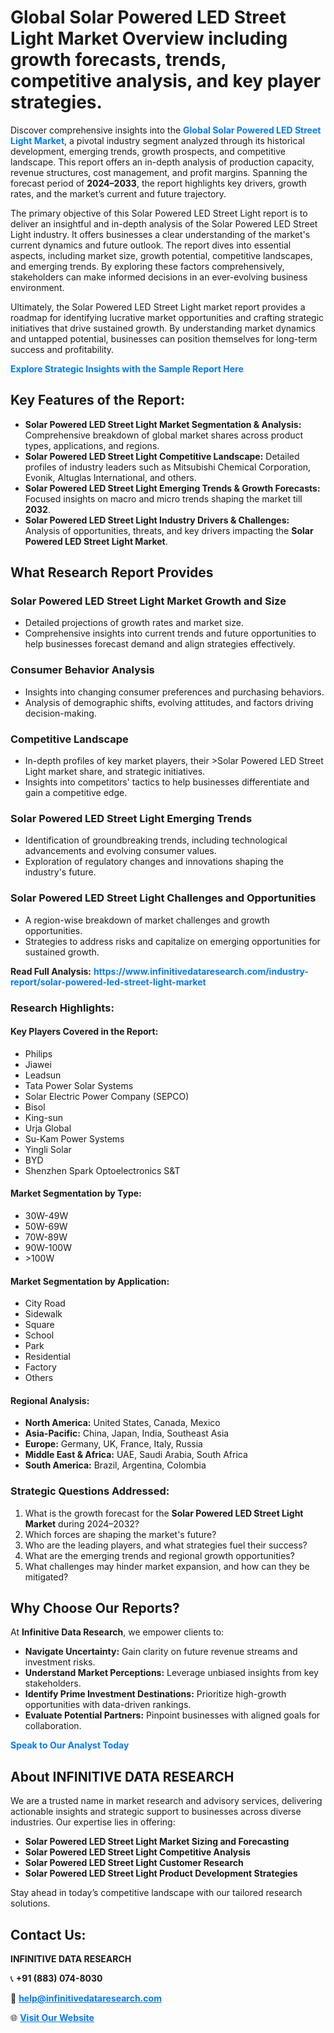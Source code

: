 <h1>Global Solar Powered LED Street Light Market Overview including growth forecasts, trends, competitive analysis, and key player strategies.</h1>
<p>
Discover comprehensive insights into the 
<a href="https://www.infinitivedataresearch.com/industry-report/solar-powered-led-street-light-market" rel="dofollow" style="color: #007BFF; text-decoration: none;"><strong>Global Solar Powered LED Street Light Market</strong></a>, a pivotal industry segment analyzed through its historical development, emerging trends, growth prospects, and competitive landscape. This report offers an in-depth analysis of production capacity, revenue structures, cost management, and profit margins. Spanning the forecast period of <strong>2024–2033</strong>, the report highlights key drivers, growth rates, and the market’s current and future trajectory.
</p>
<p>
The primary objective of this Solar Powered LED Street Light report is to deliver an insightful and in-depth analysis of the Solar Powered LED Street Light industry. It offers businesses a clear understanding of the market's current dynamics and future outlook. The report dives into essential aspects, including market size, growth potential, competitive landscapes, and emerging trends. By exploring these factors comprehensively, stakeholders can make informed decisions in an ever-evolving business environment.
</p>
<p>
Ultimately, the Solar Powered LED Street Light market report provides a roadmap for identifying lucrative market opportunities and crafting strategic initiatives that drive sustained growth. By understanding market dynamics and untapped potential, businesses can position themselves for long-term success and profitability.
</p>
<p>
<a href="https://www.infinitivedataresearch.com/request-sample/reportId=107113" style="color: #007BFF; text-decoration: none;"><strong>Explore Strategic Insights with the Sample Report Here</strong></a>
</p>

<h2>Key Features of the Report:</h2>
<ul>
<li><strong>Solar Powered LED Street Light Market Segmentation & Analysis:</strong> Comprehensive breakdown of global market shares across product types, applications, and regions.</li>
<li><strong>Solar Powered LED Street Light Competitive Landscape:</strong> Detailed profiles of industry leaders such as Mitsubishi Chemical Corporation, Evonik, Altuglas International, and others.</li>
<li><strong>Solar Powered LED Street Light Emerging Trends & Growth Forecasts:</strong> Focused insights on macro and micro trends shaping the market till <strong>2032</strong>.</li>
<li><strong>Solar Powered LED Street Light Industry Drivers & Challenges:</strong> Analysis of opportunities, threats, and key drivers impacting the <strong>Solar Powered LED Street Light Market</strong>.</li>
</ul>

<h2>What Research Report Provides</h2>
<h3>Solar Powered LED Street Light Market Growth and Size</h3>
<ul>
<li>Detailed projections of growth rates and market size.</li>
<li>Comprehensive insights into current trends and future opportunities to help businesses forecast demand and align strategies effectively.</li>
</ul>

<h3>Consumer Behavior Analysis</h3>
<ul>
<li>Insights into changing consumer preferences and purchasing behaviors.</li>
<li>Analysis of demographic shifts, evolving attitudes, and factors driving decision-making.</li>
</ul>

<h3>Competitive Landscape</h3>
<ul>
<li>In-depth profiles of key market players, their >Solar Powered LED Street Light market share, and strategic initiatives.</li>
<li>Insights into competitors' tactics to help businesses differentiate and gain a competitive edge.</li>
</ul>

<h3>Solar Powered LED Street Light Emerging Trends</h3>
<ul>
<li>Identification of groundbreaking trends, including technological advancements and evolving consumer values.</li>
<li>Exploration of regulatory changes and innovations shaping the industry's future.</li>
</ul>

<h3>Solar Powered LED Street Light Challenges and Opportunities</h3>
<ul>
<li>A region-wise breakdown of market challenges and growth opportunities.</li>
<li>Strategies to address risks and capitalize on emerging opportunities for sustained growth.</li>
</ul>
<p><strong>Read Full Analysis:</strong> <a href="https://www.infinitivedataresearch.com/industry-report/solar-powered-led-street-light-market" rel="dofollow" style="color: #007BFF; text-decoration: none;"><strong>https://www.infinitivedataresearch.com/industry-report/solar-powered-led-street-light-market</strong></a></p>
<h3>Research Highlights:</h3>
<h4>Key Players Covered in the Report:</h4>
<ul><li>Philips</li><li>Jiawei</li><li>Leadsun</li><li>Tata Power Solar Systems</li><li>Solar Electric Power Company (SEPCO)</li><li>Bisol</li><li>King-sun</li><li>Urja Global</li><li>Su-Kam Power Systems</li><li>Yingli Solar</li><li>BYD</li><li>Shenzhen Spark Optoelectronics S&amp;T</li></ul>
<h4>Market Segmentation by Type:</h4>
<ul><li>30W-49W</li><li>50W-69W</li><li>70W-89W</li><li>90W-100W</li><li>&gt;100W</li></ul>
<h4>Market Segmentation by Application:</h4>
<ul><li>City Road</li><li>Sidewalk</li><li>Square</li><li>School</li><li>Park</li><li>Residential</li><li>Factory</li><li>Others</li></ul>

<h4>Regional Analysis:</h4>
<ul>
<li><strong>North America:</strong> United States, Canada, Mexico</li>
<li><strong>Asia-Pacific:</strong> China, Japan, India, Southeast Asia</li>
<li><strong>Europe:</strong> Germany, UK, France, Italy, Russia</li>
<li><strong>Middle East & Africa:</strong> UAE, Saudi Arabia, South Africa</li>
<li><strong>South America:</strong> Brazil, Argentina, Colombia</li>
</ul>

<h3>Strategic Questions Addressed:</h3>
<ol>
<li>What is the growth forecast for the <strong>Solar Powered LED Street Light Market</strong> during 2024–2032?</li>
<li>Which forces are shaping the market's future?</li>
<li>Who are the leading players, and what strategies fuel their success?</li>
<li>What are the emerging trends and regional growth opportunities?</li>
<li>What challenges may hinder market expansion, and how can they be mitigated?</li>
</ol>

<h2>Why Choose Our Reports?</h2>
<p>At <strong>Infinitive Data Research</strong>, we empower clients to:</p>
<ul>
<li><strong>Navigate Uncertainty:</strong> Gain clarity on future revenue streams and investment risks.</li>
<li><strong>Understand Market Perceptions:</strong> Leverage unbiased insights from key stakeholders.</li>
<li><strong>Identify Prime Investment Destinations:</strong> Prioritize high-growth opportunities with data-driven rankings.</li>
<li><strong>Evaluate Potential Partners:</strong> Pinpoint businesses with aligned goals for collaboration.</li>
</ul>
<p><a href="https://www.infinitivedataresearch.com/industry-report/solar-powered-led-street-light-market" rel="dofollow" style="color: #007BFF; text-decoration: none;"><strong>Speak to Our Analyst Today</strong></a></p>

<h2>About INFINITIVE DATA RESEARCH</h2>
<p>We are a trusted name in market research and advisory services, delivering actionable insights and strategic support to businesses across diverse industries. Our expertise lies in offering:</p>
<ul>
<li><strong>Solar Powered LED Street Light Market Sizing and Forecasting</strong></li>
<li><strong>Solar Powered LED Street Light Competitive Analysis</strong></li>
<li><strong>Solar Powered LED Street Light Customer Research</strong></li>
<li><strong>Solar Powered LED Street Light Product Development Strategies</strong></li>
</ul>
<p>Stay ahead in today’s competitive landscape with our tailored research solutions.</p>

<h2>Contact Us:</h2>
<p><strong>INFINITIVE DATA RESEARCH</strong></p>
<p>📞 <strong>+91 (883) 074-8030</strong></p>
<p>📧 <strong><a href="mailto:help@infinitivedataresearch.com" style="color: #007BFF;">help@infinitivedataresearch.com</a></strong></p>
<p>🌐 <strong><a href="https://www.infinitivedataresearch.com" rel="dofollow" style="color: #007BFF;">Visit Our Website</a></strong></p>